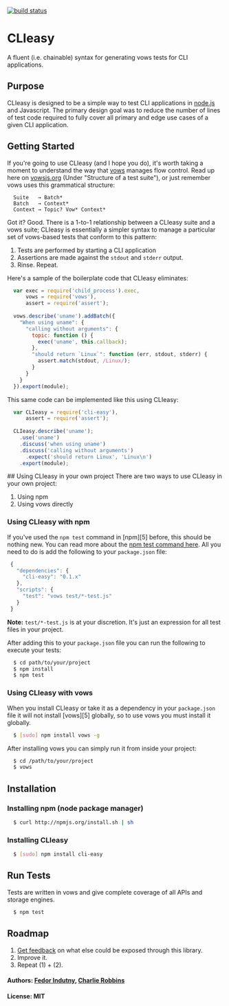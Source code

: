 [![build status](https://secure.travis-ci.org/flatiron/cli-easy.png)](http://travis-ci.org/flatiron/cli-easy)
# CLIeasy 

A fluent (i.e. chainable) syntax for generating vows tests for CLI applications.

## Purpose
CLIeasy is designed to be a simple way to test CLI applications in [node.js][0] and Javascript. The primary design goal was to reduce the number of lines of test code required to fully cover all primary and edge use cases of a given CLI application. 

## Getting Started
If you're going to use CLIeasy (and I hope you do), it's worth taking a moment to understand the way that [vows][1] manages flow control. Read up here on [vowsjs.org][2] (Under "Structure of a test suite"), or just remember vows uses this grammatical structure:

```
  Suite   → Batch*
  Batch   → Context*
  Context → Topic? Vow* Context*
```

Got it? Good. There is a 1-to-1 relationship between a CLIeasy suite and a vows suite; CLIeasy is essentially a simpler syntax to manage a particular set of vows-based tests that conform to this pattern:

1. Tests are performed by starting a CLI application 
2. Assertions are made against the `stdout` and `stderr` output.
3. Rinse. Repeat.

Here's a sample of the boilerplate code that CLIeasy eliminates:

``` js
  var exec = require('child_process').exec,
      vows = require('vows'),
      assert = require('assert');
  
  vows.describe('uname').addBatch({
    "When using uname": {
      "calling without arguments": {
        topic: function () {
          exec('uname', this.callback);
        },
        "should return `Linux`": function (err, stdout, stderr) {
          assert.match(stdout, /Linux/);
        }
      }
    }
  }).export(module);
```

This same code can be implemented like this using CLIeasy:

``` js
  var CLIeasy = require('cli-easy'),
      assert = require('assert');
      
  CLIeasy.describe('uname');
    .use('uname')
    .discuss('when using uname')
    .discuss('calling without arguments')
      .expect('should return Linux', 'Linux\n')
    .export(module);
```

<a name="using-cli-easy">
## Using CLIeasy in your own project
There are two ways to use CLIeasy in your own project:

1. Using npm
2. Using vows directly

### Using CLIeasy with npm
If you've used the `npm test` command in [npm][5] before, this should be nothing new. You can read more about the [npm test command here][6]. All you need to do is add the following to your `package.json` file:

``` js
 {
   "dependencies": {
     "cli-easy": "0.1.x"
   },
   "scripts": {
     "test": "vows test/*-test.js"
   }
 }
```

**Note:** `test/*-test.js` is at your discretion. It's just an expression for all test files in your project. 

After adding this to your `package.json` file you can run the following to execute your tests:

``` bash
  $ cd path/to/your/project
  $ npm install
  $ npm test
```

### Using CLIeasy with vows
When you install CLIeasy or take it as a dependency in your `package.json` file it will not install [vows][5] globally, so to use vows you must install it globally.

``` bash
  $ [sudo] npm install vows -g
```

After installing vows you can simply run it from inside your project:

``` bash
  $ cd /path/to/your/project
  $ vows
```

## Installation

### Installing npm (node package manager)

``` bash
  $ curl http://npmjs.org/install.sh | sh
```

### Installing CLIeasy

``` bash
  $ [sudo] npm install cli-easy
```

## Run Tests
Tests are written in vows and give complete coverage of all APIs and storage engines.

``` bash
  $ npm test
```

## Roadmap

1. [Get feedback][6] on what else could be exposed through this library.
2. Improve it.
3. Repeat (1) + (2).

#### Authors: [Fedor Indutny](http://nodejitsu.com), [Charlie Robbins](http://nodejitsu.com)
#### License: MIT

[0]: http://nodejs.org
[1]: http://indexzero.github.com/cli-easy
[2]: http://vowsjs.org
[7]: http://npmjs.org
[8]: https://github.com/isaacs/npm/blob/master/doc/test.md
[6]: http://github.com/flatiron/cli-easy/issues
